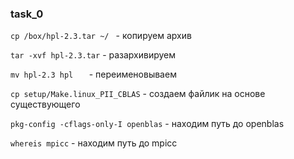 ### task_0
`cp /box/hpl-2.3.tar ~/ `            - копируем архив

`tar -xvf hpl-2.3.tar`               - разархивируем

`mv hpl-2.3 hpl   `                  - переименовываем

`cp setup/Make.linux_PII_CBLAS`      - создаем файлик на основе существующего

`pkg-config -cflags-only-I openblas` - находим путь до openblas

`whereis mpicc`                      - находим путь до mpicc
